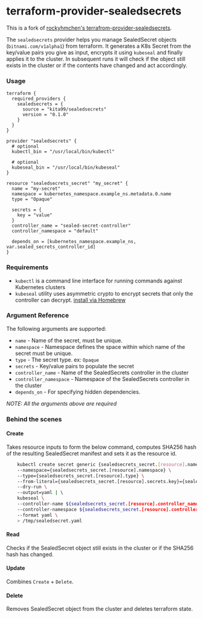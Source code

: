 terraform-provider-sealedsecrets
================================

This is a fork of [rockyhmchen's terrafrom-provider-sealedsecrets](https://github.com/rockyhmchen/terraform-provider-sealedsecrets).

The `sealedsecrets` provider helps you manage SealedSecret objects (`bitnami.com/v1alpha1`) from terraform. It generates a
K8s Secret from the key/value pairs you give as input, encrypts it using `kubeseal` and finally applies it to the cluster.
In subsequent runs it will check if the object still exists in the cluster or if the contents have changed and act accordingly.


### Usage

```HCL
terraform {
  required_providers {
    sealedsecrets = {
      source = "kita99/sealedsecrets"
      version = "0.1.0"
    }
  }
}

provider "sealedsecrets" {
  # optional
  kubectl_bin = "/usr/local/bin/kubectl"

  # optional
  kubeseal_bin = "/usr/local/bin/kubeseal"
}

resource "sealedsecrets_secret" "my_secret" {
  name = "my-secret"
  namespace = kubernetes_namespace.example_ns.metadata.0.name
  type = "Opaque"

  secrets = {
    key = "value"
  }
  controller_name = "sealed-secret-controller"
  controller_namespace = "default"

  depends_on = [kubernetes_namespace.example_ns, var.sealed_secrets_controller_id]
}
```


### Requirements

- `kubectl` is a command line interface for running commands against Kubernetes clusters
- `kubeseal` utility uses asymmetric crypto to encrypt secrets that only the controller can decrypt. [install via Homebrew](https://github.com/bitnami-labs/sealed-secrets#homebrew)


### Argument Reference

The following arguments are supported:
- `name` - Name of the secret, must be unique.
- `namespace` - Namespace defines the space within which name of the secret must be unique.
- `type` -  The secret type. ex: `Opaque`
- `secrets` - Key/value pairs to populate the secret
- `controller_name` - Name of the SealedSecrets controller in the cluster
- `controller_namespace` - Namespace of the SealedSecrets controller in the cluster
- `depends_on` - For specifying hidden dependencies.

*NOTE: All the arguments above are required*


### Behind the scenes

#### Create

Takes resource inputs to form the below command, computes SHA256 hash of the resulting SealedSecret manifest and sets it as the resource id.

```bash
    kubectl create secret generic {sealedsecrets_secret.[resource].name} \    
    --namespace={sealedsecrets_secret.[resource].namespace} \    
    --type={sealedsecrets_secret.[resource].type} \    
    --from-literal={sealedsecrets_secret.[resource].secrets.key}={sealedsecrets_secret.[resource].secrets.value} \ # line repeated for each key/value pair
    --dry-run \    
    --output=yaml | \    
    kubeseal \    
    --controller-name ${sealedsecrets_secret.[resource].controller_name} \    
    --controller-namespace ${sealedsecrets_secret.[resource].controller_namespace} \    
    --format yaml \
    > /tmp/sealedsecret.yaml
```


#### Read

Checks if the SealedSecret object still exists in the cluster or if the SHA256 hash has changed.


#### Update

Combines `Create` + `Delete`.


#### Delete

Removes SealedSecret object from the cluster and deletes terraform state.
